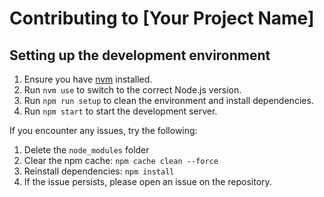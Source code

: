 # Contributing to [Your Project Name]

## Setting up the development environment

1. Ensure you have [nvm](https://github.com/nvm-sh/nvm) installed.
2. Run `nvm use` to switch to the correct Node.js version.
3. Run `npm run setup` to clean the environment and install dependencies.
4. Run `npm start` to start the development server.

If you encounter any issues, try the following:

1. Delete the `node_modules` folder
2. Clear the npm cache: `npm cache clean --force`
3. Reinstall dependencies: `npm install`
4. If the issue persists, please open an issue on the repository.